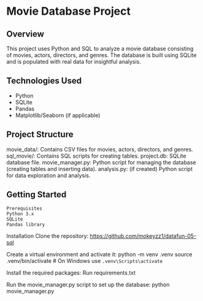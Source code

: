 # Movie Database Project

## Overview
This project uses Python and SQL to analyze a movie database consisting of movies, actors, directors, and genres. The database is built using SQLite and is populated with real data for insightful analysis.

## Technologies Used
- Python
- SQLite
- Pandas
- Matplotlib/Seaborn (if applicable)

## Project Structure
movie_data/: Contains CSV files for movies, actors, directors, and genres.
sql_movie/: Contains SQL scripts for creating tables.
project.db: SQLite database file.
movie_manager.py: Python script for managing the database (creating tables and inserting data).
analysis.py: (if created) Python script for data exploration and analysis.

## Getting Started
`````
Prerequisites
Python 3.x
SQLite
Pandas library
`````


Installation
Clone the repository:
https://github.com/mokeyzz1/datafun-05-sql

Create a virtual environment and activate it:
python -m venv .venv
source .venv/bin/activate  # On Windows use `.venv\Scripts\activate`

Install the required packages:
Run  requirements.txt

Run the movie_manager.py script to set up the database:
python movie_manager.py




